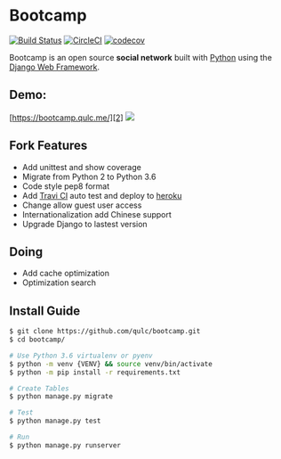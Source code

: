 # Bootcamp

[![Build Status](https://travis-ci.org/qulc/bootcamp.svg?branch=master)](https://travis-ci.org/qulc/bootcamp)
[![CircleCI](https://circleci.com/gh/qulc/bootcamp/tree/master.svg?style=svg)](https://circleci.com/gh/qulc/bootcamp/tree/master)
[![codecov](https://codecov.io/gh/qulc/bootcamp/branch/master/graph/badge.svg)](https://codecov.io/gh/qulc/bootcamp)

Bootcamp is an open source **social network** built with [Python][0] using the [Django Web Framework][1].

## Demo: 
[https://bootcamp.qulc.me/][2]
![](http://i.imgur.com/pGS1kRd.png)

## Fork Features
* Add unittest and show coverage
* Migrate from Python 2 to Python 3.6
* Code style pep8 format
* Add [Travi CI][3] auto test and deploy to [heroku][4]
* Change allow guest user access
* Internationalization add Chinese support
* Upgrade Django to lastest version

## Doing
* Add cache optimization
* Optimization search

## Install Guide
```bash
$ git clone https://github.com/qulc/bootcamp.git
$ cd bootcamp/

# Use Python 3.6 virtualenv or pyenv
$ python -m venv {VENV} && source venv/bin/activate
$ python -m pip install -r requirements.txt

# Create Tables
$ python manage.py migrate

# Test
$ python manage.py test

# Run
$ python manage.py runserver
```

[0]: https://www.python.org/
[1]: https://www.djangoproject.com/
[2]: https://bootcamp.qulc.me/
[3]: https://travis-ci.org/
[4]: https://www.heroku.com
